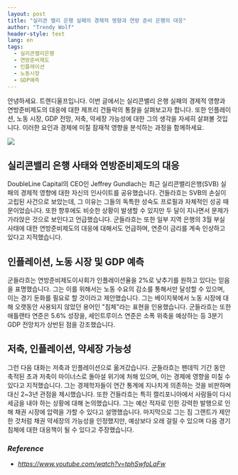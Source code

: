 ```yaml
---
layout: post
title: "실리콘 밸리 은행 실패의 경제적 영향과 연방 준비 은행의 대응"
author: "Trendy Wolf"
header-style: text
lang: en
tags:
  - 실리콘밸리은행
  - 연방준비제도
  - 인플레이션
  - 노동시장
  - GDP예측
---
```


안녕하세요. 트렌디울프입니다. 이번 글에서는 실리콘밸리 은행 실패의 경제적 영향과 연방준비제도의 대응에 대한 제프리 건들락의 통찰을 살펴보고자 합니다. 또한 인플레이션, 노동 시장, GDP 전망, 저축, 약세장 가능성에 대한 그의 생각을 자세히 살펴볼 것입니다. 이러한 요인과 경제에 미칠 잠재적 영향을 분석하는 과정을 함께하세요.

<img
    src="https://i.ytimg.com/vi/tphSwfoLaFw/hqdefault.jpg"
/>


## 실리콘밸리 은행 사태와 연방준비제도의 대응
DoubleLine Capital의 CEO인 Jeffrey Gundlach는 최근 실리콘밸리은행(SVB) 실패의 경제적 영향에 대한 자신의 인사이트를 공유했습니다. 건들라흐는 SVB의 손실이 고립된 사건으로 보았는데, 그 이유는 그들의 독특한 성숙도 프로필과 자체적인 성공 때문이었습니다. 또한 향후에도 비슷한 상황이 발생할 수 있지만 두 달이 지나면서 문제가 가라앉은 것으로 보인다고 언급했습니다. 군들라흐는 또한 일부 지역 은행의 3월 부실 사태에 대한 연방준비제도의 대응에 대해서도 언급하며, 연준이 금리를 계속 인상하고 있다고 지적했습니다.

## 인플레이션, 노동 시장 및 GDP 예측
군들라흐는 연방준비제도이사회가 인플레이션율을 2%로 낮추기를 원하고 있다는 믿음을 표명했습니다. 그는 이를 위해서는 노동 수요의 감소를 통해서만 달성할 수 있으며, 이는 경기 둔화를 필요로 할 것이라고 제안했습니다. 그는 베이지북에서 노동 시장에 대해 오랫동안 사용되지 않았던 용어인 "침체"라는 표현을 인용했습니다. 군들라흐는 또한 애틀랜타 연준은 5.6% 성장을, 세인트루이스 연준은 소폭 위축을 예상하는 등 3분기 GDP 전망치가 상반된 점을 강조했습니다.

## 저축, 인플레이션, 약세장 가능성
그런 다음 대화는 저축과 인플레이션으로 옮겨갔습니다. 군들라흐는 팬데믹 기간 동안 축적된 초과 저축이 마이너스로 돌아설 위기에 처해 있으며, 이는 경제에 영향을 미칠 수 있다고 지적했습니다. 그는 경제학자들이 연간 통계에 지나치게 의존하는 것을 비판하며 대신 2~3년 관점을 제시했습니다. 또한 건들라흐는 특히 캘리포니아에서 사람들이 다시 세금을 내야 하는 상황에 대해 논의했습니다. 그는 예산 적자로 인한 강력한 발행으로 인해 채권 시장에 압력을 가할 수 있다고 설명했습니다. 마지막으로 그는 짐 그랜트가 제안한 것처럼 채권 약세장의 가능성을 인정했지만, 예상보다 오래 걸릴 수 있으며 다음 경기 침체에 대한 대응책이 될 수 있다고 주장했습니다.


### _Reference_
- _https://www.youtube.com/watch?v=tphSwfoLaFw_

